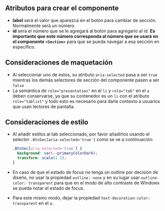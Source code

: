 ## Atributos para crear el componente

- **label** será el valor que aparezca en el botón para cambiar de sección. Normalmente será un número.
- **id** será el número que se le agregará al botón para agregarlo al id. **Es importante que este número corresponda al número que se usará en el componente `<Section>`** para que se pueda navegar a esa sección en específico.

## Consideraciones de maquetación

- Al seleccionar uno de estos, su atributo `aria-selected` pasa a ser `true` mientras los demás selectores de sección del componente pasen a ser `false`
- La semántica de `role="presentation"` en el `li` y `role="tab"` en el `a` deben conservarse, ya que su contenedor es un `li` con el atributo `role="tablist"` y todo esto es necesario para darle contexto a usuarios que usan lectores de pantalla.

## Consideraciones de estilo

- Al añadir estilos al tab seleccionado, por favor añadirlos usando el selector `.BtnSec[aria-selected='true']` como se ve a continuación:

  ```css
  .BtnSec[aria-selected='true'] {
    background: var(--primaryColorDark);
    transform: scale(1.1);
  }
  ```

- En caso de que el estado de focus no tenga un outline por decisión de diseño, _no_ usar la propiedad `outline: none` y en su lugar usar `outline-color: transparent` para que en el modo de alto contraste de Windows se pueda notar el estado de focus.
- Para este mismo modo, dejar la propiedad `text-decoration-color: transparent` en el `a`.
